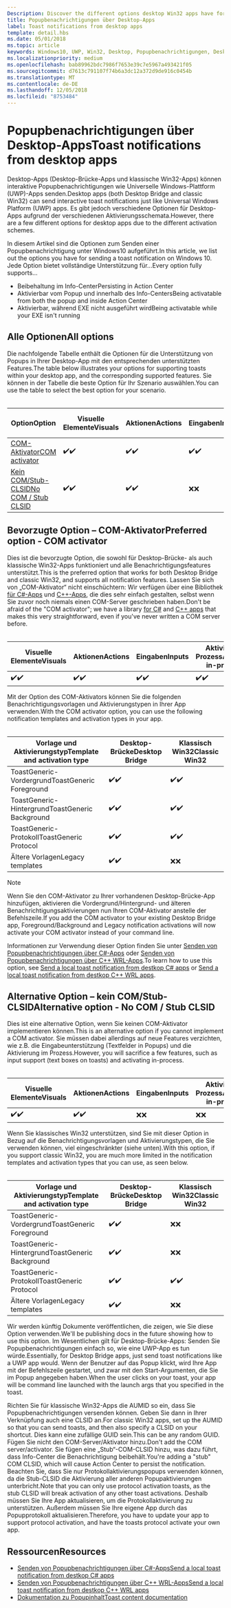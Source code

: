 ```yaml
---
Description: Discover the different options desktop Win32 apps have for sending toast notifications
title: Popupbenachrichtigungen über Desktop-Apps
label: Toast notifications from desktop apps
template: detail.hbs
ms.date: 05/01/2018
ms.topic: article
keywords: Windows10, UWP, Win32, Desktop, Popupbenachrichtigungen, Desktop-Brücke, Optionen zum Senden von Popups, COM-Server, COM-Aktivator, COM, gefälschter COM, kein COM, ohne COM, Senden von Popupbenachrichtigungen
ms.localizationpriority: medium
ms.openlocfilehash: bab89962bdc7986f7653e39c7e5967a493421f05
ms.sourcegitcommit: d7613c791107f74b6a3dc12a372d9de916c0454b
ms.translationtype: MT
ms.contentlocale: de-DE
ms.lasthandoff: 12/05/2018
ms.locfileid: "8753484"
---
```

# <a name="toast-notifications-from-desktop-apps"></a><span data-ttu-id="6136d-103">Popupbenachrichtigungen über Desktop-Apps</span><span class="sxs-lookup"><span data-stu-id="6136d-103">Toast notifications from desktop apps</span></span>

<span data-ttu-id="6136d-104">Desktop-Apps (Desktop-Brücke-Apps und klassische Win32-Apps) können interaktive Popupbenachrichtigungen wie Universelle Windows-Plattform (UWP)-Apps senden.</span><span class="sxs-lookup"><span data-stu-id="6136d-104">Desktop apps (both Desktop Bridge and classic Win32) can send interactive toast notifications just like Universal Windows Platform (UWP) apps.</span></span> <span data-ttu-id="6136d-105">Es gibt jedoch verschiedene Optionen für Desktop-Apps aufgrund der verschiedenen Aktivierungsschemata.</span><span class="sxs-lookup"><span data-stu-id="6136d-105">However, there are a few different options for desktop apps due to the different activation schemes.</span></span>

<span data-ttu-id="6136d-106">In diesem Artikel sind die Optionen zum Senden einer Popupbenachrichtigung unter Windows10 aufgeführt.</span><span class="sxs-lookup"><span data-stu-id="6136d-106">In this article, we list out the options you have for sending a toast notification on Windows 10.</span></span> <span data-ttu-id="6136d-107">Jede Option bietet vollständige Unterstützung für...</span><span class="sxs-lookup"><span data-stu-id="6136d-107">Every option fully supports...</span></span>

* <span data-ttu-id="6136d-108">Beibehaltung im Info-Center</span><span class="sxs-lookup"><span data-stu-id="6136d-108">Persisting in Action Center</span></span>
* <span data-ttu-id="6136d-109">Aktivierbar vom Popup und innerhalb des Info-Centers</span><span class="sxs-lookup"><span data-stu-id="6136d-109">Being activatable from both the popup and inside Action Center</span></span>
* <span data-ttu-id="6136d-110">Aktivierbar, während EXE nicht ausgeführt wird</span><span class="sxs-lookup"><span data-stu-id="6136d-110">Being activatable while your EXE isn't running</span></span>

## <a name="all-options"></a><span data-ttu-id="6136d-111">Alle Optionen</span><span class="sxs-lookup"><span data-stu-id="6136d-111">All options</span></span>

<span data-ttu-id="6136d-112">Die nachfolgende Tabelle enthält die Optionen für die Unterstützung von Popups in Ihrer Desktop-App mit den entsprechenden unterstützten Features.</span><span class="sxs-lookup"><span data-stu-id="6136d-112">The table below illustrates your options for supporting toasts within your desktop app, and the corresponding supported features.</span></span> <span data-ttu-id="6136d-113">Sie können in der Tabelle die beste Option für Ihr Szenario auswählen.</span><span class="sxs-lookup"><span data-stu-id="6136d-113">You can use the table to select the best option for your scenario.</span></span><br/><br/>

| <span data-ttu-id="6136d-114">Option</span><span class="sxs-lookup"><span data-stu-id="6136d-114">Option</span></span> | <span data-ttu-id="6136d-115">Visuelle Elemente</span><span class="sxs-lookup"><span data-stu-id="6136d-115">Visuals</span></span> | <span data-ttu-id="6136d-116">Aktionen</span><span class="sxs-lookup"><span data-stu-id="6136d-116">Actions</span></span> | <span data-ttu-id="6136d-117">Eingaben</span><span class="sxs-lookup"><span data-stu-id="6136d-117">Inputs</span></span> | <span data-ttu-id="6136d-118">Aktiviert im Prozess</span><span class="sxs-lookup"><span data-stu-id="6136d-118">Activates in-process</span></span> |
| -- | -- | -- | -- | -- |
| [<span data-ttu-id="6136d-119">COM-Aktivator</span><span class="sxs-lookup"><span data-stu-id="6136d-119">COM activator</span></span>](#preferred-option---com-activator) | <span data-ttu-id="6136d-120">✔️</span><span class="sxs-lookup"><span data-stu-id="6136d-120">✔️</span></span> | <span data-ttu-id="6136d-121">✔️</span><span class="sxs-lookup"><span data-stu-id="6136d-121">✔️</span></span> | <span data-ttu-id="6136d-122">✔️</span><span class="sxs-lookup"><span data-stu-id="6136d-122">✔️</span></span> | <span data-ttu-id="6136d-123">✔️</span><span class="sxs-lookup"><span data-stu-id="6136d-123">✔️</span></span> |
| [<span data-ttu-id="6136d-124">Kein COM/Stub-CLSID</span><span class="sxs-lookup"><span data-stu-id="6136d-124">No COM / Stub CLSID</span></span>](#alternative-option---no-com--stub-clsid) | <span data-ttu-id="6136d-125">✔️</span><span class="sxs-lookup"><span data-stu-id="6136d-125">✔️</span></span> | <span data-ttu-id="6136d-126">✔️</span><span class="sxs-lookup"><span data-stu-id="6136d-126">✔️</span></span> | <span data-ttu-id="6136d-127">❌</span><span class="sxs-lookup"><span data-stu-id="6136d-127">❌</span></span> | <span data-ttu-id="6136d-128">❌</span><span class="sxs-lookup"><span data-stu-id="6136d-128">❌</span></span> |


## <a name="preferred-option---com-activator"></a><span data-ttu-id="6136d-129">Bevorzugte Option – COM-Aktivator</span><span class="sxs-lookup"><span data-stu-id="6136d-129">Preferred option - COM activator</span></span>

<span data-ttu-id="6136d-130">Dies ist die bevorzugte Option, die sowohl für Desktop-Brücke- als auch klassische Win32-Apps funktioniert und alle Benachrichtigungsfeatures unterstützt.</span><span class="sxs-lookup"><span data-stu-id="6136d-130">This is the preferred option that works for both Desktop Bridge and classic Win32, and supports all notification features.</span></span> <span data-ttu-id="6136d-131">Lassen Sie sich von „COM-Aktivator“ nicht einschüchtern: Wir verfügen über eine Bibliothek [für C#-Apps](send-local-toast-desktop.md) und [C++-Apps](send-local-toast-desktop-cpp-wrl.md), die dies sehr einfach gestalten, selbst wenn Sie zuvor noch niemals einen COM-Server geschrieben haben.</span><span class="sxs-lookup"><span data-stu-id="6136d-131">Don't be afraid of the "COM activator"; we have a library [for C#](send-local-toast-desktop.md) and [C++ apps](send-local-toast-desktop-cpp-wrl.md) that makes this very straightforward, even if you've never written a COM server before.</span></span><br/><br/>

| <span data-ttu-id="6136d-132">Visuelle Elemente</span><span class="sxs-lookup"><span data-stu-id="6136d-132">Visuals</span></span> | <span data-ttu-id="6136d-133">Aktionen</span><span class="sxs-lookup"><span data-stu-id="6136d-133">Actions</span></span> | <span data-ttu-id="6136d-134">Eingaben</span><span class="sxs-lookup"><span data-stu-id="6136d-134">Inputs</span></span> | <span data-ttu-id="6136d-135">Aktiviert im Prozess</span><span class="sxs-lookup"><span data-stu-id="6136d-135">Activates in-process</span></span> |
| -- | -- | -- | -- |
| <span data-ttu-id="6136d-136">✔️</span><span class="sxs-lookup"><span data-stu-id="6136d-136">✔️</span></span> | <span data-ttu-id="6136d-137">✔️</span><span class="sxs-lookup"><span data-stu-id="6136d-137">✔️</span></span> | <span data-ttu-id="6136d-138">✔️</span><span class="sxs-lookup"><span data-stu-id="6136d-138">✔️</span></span> | <span data-ttu-id="6136d-139">✔️</span><span class="sxs-lookup"><span data-stu-id="6136d-139">✔️</span></span> |

<span data-ttu-id="6136d-140">Mit der Option des COM-Aktivators können Sie die folgenden Benachrichtigungsvorlagen und Aktivierungstypen in Ihrer App verwenden.</span><span class="sxs-lookup"><span data-stu-id="6136d-140">With the COM activator option, you can use the following notification templates and activation types in your app.</span></span><br/><br/>

| <span data-ttu-id="6136d-141">Vorlage und Aktivierungstyp</span><span class="sxs-lookup"><span data-stu-id="6136d-141">Template and activation type</span></span> | <span data-ttu-id="6136d-142">Desktop-Brücke</span><span class="sxs-lookup"><span data-stu-id="6136d-142">Desktop Bridge</span></span> | <span data-ttu-id="6136d-143">Klassisch Win32</span><span class="sxs-lookup"><span data-stu-id="6136d-143">Classic Win32</span></span> |
| -- | -- | -- |
| <span data-ttu-id="6136d-144">ToastGeneric-Vordergrund</span><span class="sxs-lookup"><span data-stu-id="6136d-144">ToastGeneric Foreground</span></span> | <span data-ttu-id="6136d-145">✔️</span><span class="sxs-lookup"><span data-stu-id="6136d-145">✔️</span></span> | <span data-ttu-id="6136d-146">✔️</span><span class="sxs-lookup"><span data-stu-id="6136d-146">✔️</span></span> |
| <span data-ttu-id="6136d-147">ToastGeneric-Hintergrund</span><span class="sxs-lookup"><span data-stu-id="6136d-147">ToastGeneric Background</span></span> | <span data-ttu-id="6136d-148">✔️</span><span class="sxs-lookup"><span data-stu-id="6136d-148">✔️</span></span> | <span data-ttu-id="6136d-149">✔️</span><span class="sxs-lookup"><span data-stu-id="6136d-149">✔️</span></span> |
| <span data-ttu-id="6136d-150">ToastGeneric-Protokoll</span><span class="sxs-lookup"><span data-stu-id="6136d-150">ToastGeneric Protocol</span></span> | <span data-ttu-id="6136d-151">✔️</span><span class="sxs-lookup"><span data-stu-id="6136d-151">✔️</span></span> | <span data-ttu-id="6136d-152">✔️</span><span class="sxs-lookup"><span data-stu-id="6136d-152">✔️</span></span> |
| <span data-ttu-id="6136d-153">Ältere Vorlagen</span><span class="sxs-lookup"><span data-stu-id="6136d-153">Legacy templates</span></span> | <span data-ttu-id="6136d-154">✔️</span><span class="sxs-lookup"><span data-stu-id="6136d-154">✔️</span></span> | <span data-ttu-id="6136d-155">❌</span><span class="sxs-lookup"><span data-stu-id="6136d-155">❌</span></span> |

> [!NOTE]
> <span data-ttu-id="6136d-156">Wenn Sie den COM-Aktivator zu Ihrer vorhandenen Desktop-Brücke-App hinzufügen, aktivieren die Vordergrund/Hintergrund- und älteren Benachrichtigungsaktivierungen nun Ihren COM-Aktivator anstelle der Befehlszeile.</span><span class="sxs-lookup"><span data-stu-id="6136d-156">If you add the COM activator to your existing Desktop Bridge app, Foreground/Background and Legacy notification activations will now activate your COM activator instead of your command line.</span></span>

<span data-ttu-id="6136d-157">Informationen zur Verwendung dieser Option finden Sie unter [Senden von Popupbenachrichtigungen über C#-Apps](send-local-toast-desktop.md) oder [Senden von Popupbenachrichtigungen über C++ WRL-Apps](send-local-toast-desktop-cpp-wrl.md).</span><span class="sxs-lookup"><span data-stu-id="6136d-157">To learn how to use this option, see [Send a local toast notification from destkop C# apps](send-local-toast-desktop.md) or [Send a local toast notification from destkop C++ WRL apps](send-local-toast-desktop-cpp-wrl.md).</span></span>


## <a name="alternative-option---no-com--stub-clsid"></a><span data-ttu-id="6136d-158">Alternative Option – kein COM/Stub-CLSID</span><span class="sxs-lookup"><span data-stu-id="6136d-158">Alternative option - No COM / Stub CLSID</span></span>

<span data-ttu-id="6136d-159">Dies ist eine alternative Option, wenn Sie keinen COM-Aktivator implementieren können.</span><span class="sxs-lookup"><span data-stu-id="6136d-159">This is an alternative option if you cannot implement a COM activator.</span></span> <span data-ttu-id="6136d-160">Sie müssen dabei allerdings auf neue Features verzichten, wie z.B. die Eingabeunterstützung (Textfelder in Popups) und die Aktivierung im Prozess.</span><span class="sxs-lookup"><span data-stu-id="6136d-160">However, you will sacrifice a few features, such as input support (text boxes on toasts) and activating in-process.</span></span><br/><br/>

| <span data-ttu-id="6136d-161">Visuelle Elemente</span><span class="sxs-lookup"><span data-stu-id="6136d-161">Visuals</span></span> | <span data-ttu-id="6136d-162">Aktionen</span><span class="sxs-lookup"><span data-stu-id="6136d-162">Actions</span></span> | <span data-ttu-id="6136d-163">Eingaben</span><span class="sxs-lookup"><span data-stu-id="6136d-163">Inputs</span></span> | <span data-ttu-id="6136d-164">Aktiviert im Prozess</span><span class="sxs-lookup"><span data-stu-id="6136d-164">Activates in-process</span></span> |
| -- | -- | -- | -- |
| <span data-ttu-id="6136d-165">✔️</span><span class="sxs-lookup"><span data-stu-id="6136d-165">✔️</span></span> | <span data-ttu-id="6136d-166">✔️</span><span class="sxs-lookup"><span data-stu-id="6136d-166">✔️</span></span> | <span data-ttu-id="6136d-167">❌</span><span class="sxs-lookup"><span data-stu-id="6136d-167">❌</span></span> | <span data-ttu-id="6136d-168">❌</span><span class="sxs-lookup"><span data-stu-id="6136d-168">❌</span></span> |

<span data-ttu-id="6136d-169">Wenn Sie klassisches Win32 unterstützen, sind Sie mit dieser Option in Bezug auf die Benachrichtigungsvorlagen und Aktivierungstypen, die Sie verwenden können, viel eingeschränkter (siehe unten).</span><span class="sxs-lookup"><span data-stu-id="6136d-169">With this option, if you support classic Win32, you are much more limited in the notification templates and activation types that you can use, as seen below.</span></span><br/><br/>

| <span data-ttu-id="6136d-170">Vorlage und Aktivierungstyp</span><span class="sxs-lookup"><span data-stu-id="6136d-170">Template and activation type</span></span> | <span data-ttu-id="6136d-171">Desktop-Brücke</span><span class="sxs-lookup"><span data-stu-id="6136d-171">Desktop Bridge</span></span> | <span data-ttu-id="6136d-172">Klassisch Win32</span><span class="sxs-lookup"><span data-stu-id="6136d-172">Classic Win32</span></span> |
| -- | -- | -- |
| <span data-ttu-id="6136d-173">ToastGeneric-Vordergrund</span><span class="sxs-lookup"><span data-stu-id="6136d-173">ToastGeneric Foreground</span></span> | <span data-ttu-id="6136d-174">✔️</span><span class="sxs-lookup"><span data-stu-id="6136d-174">✔️</span></span> | <span data-ttu-id="6136d-175">❌</span><span class="sxs-lookup"><span data-stu-id="6136d-175">❌</span></span> |
| <span data-ttu-id="6136d-176">ToastGeneric-Hintergrund</span><span class="sxs-lookup"><span data-stu-id="6136d-176">ToastGeneric Background</span></span> | <span data-ttu-id="6136d-177">✔️</span><span class="sxs-lookup"><span data-stu-id="6136d-177">✔️</span></span> | <span data-ttu-id="6136d-178">❌</span><span class="sxs-lookup"><span data-stu-id="6136d-178">❌</span></span> |
| <span data-ttu-id="6136d-179">ToastGeneric-Protokoll</span><span class="sxs-lookup"><span data-stu-id="6136d-179">ToastGeneric Protocol</span></span> | <span data-ttu-id="6136d-180">✔️</span><span class="sxs-lookup"><span data-stu-id="6136d-180">✔️</span></span> | <span data-ttu-id="6136d-181">✔️</span><span class="sxs-lookup"><span data-stu-id="6136d-181">✔️</span></span> |
| <span data-ttu-id="6136d-182">Ältere Vorlagen</span><span class="sxs-lookup"><span data-stu-id="6136d-182">Legacy templates</span></span> | <span data-ttu-id="6136d-183">✔️</span><span class="sxs-lookup"><span data-stu-id="6136d-183">✔️</span></span> | <span data-ttu-id="6136d-184">❌</span><span class="sxs-lookup"><span data-stu-id="6136d-184">❌</span></span> |

<span data-ttu-id="6136d-185">Wir werden künftig Dokumente veröffentlichen, die zeigen, wie Sie diese Option verwenden.</span><span class="sxs-lookup"><span data-stu-id="6136d-185">We'll be publishing docs in the future showing how to use this option.</span></span> <span data-ttu-id="6136d-186">Im Wesentlichen gilt für Desktop-Brücke-Apps: Senden Sie Popupbenachrichtigungen einfach so, wie eine UWP-App es tun würde.</span><span class="sxs-lookup"><span data-stu-id="6136d-186">Essentially, for Desktop Bridge apps, just send toast notifications like a UWP app would.</span></span> <span data-ttu-id="6136d-187">Wenn der Benutzer auf das Popup klickt, wird Ihre App mit der Befehlszeile gestartet, und zwar mit den Start-Argumenten, die Sie im Popup angegeben haben.</span><span class="sxs-lookup"><span data-stu-id="6136d-187">When the user clicks on your toast, your app will be command line launched with the launch args that you specified in the toast.</span></span>

<span data-ttu-id="6136d-188">Richten Sie für klassische Win32-Apps die AUMID so ein, dass Sie Popupbenachrichtigungen versenden können. Geben Sie dann in Ihrer Verknüpfung auch eine CLSID an.</span><span class="sxs-lookup"><span data-stu-id="6136d-188">For classic Win32 apps, set up the AUMID so that you can send toasts, and then also specify a CLSID on your shortcut.</span></span> <span data-ttu-id="6136d-189">Dies kann eine zufällige GUID sein.</span><span class="sxs-lookup"><span data-stu-id="6136d-189">This can be any random GUID.</span></span> <span data-ttu-id="6136d-190">Fügen Sie nicht den COM-Server/Aktivator hinzu.</span><span class="sxs-lookup"><span data-stu-id="6136d-190">Don't add the COM server/activator.</span></span> <span data-ttu-id="6136d-191">Sie fügen eine „Stub“-COM-CLSID hinzu, was dazu führt, dass Info-Center die Benachrichtigung beibehält.</span><span class="sxs-lookup"><span data-stu-id="6136d-191">You're adding a "stub" COM CLSID, which will cause Action Center to persist the notification.</span></span> <span data-ttu-id="6136d-192">Beachten Sie, dass Sie nur Protokollaktivierungspopups verwenden können, da die Stub-CLSID die Aktivierung aller anderen Popupaktivierungen unterbricht.</span><span class="sxs-lookup"><span data-stu-id="6136d-192">Note that you can only use protocol activation toasts, as the stub CLSID will break activation of any other toast activations.</span></span> <span data-ttu-id="6136d-193">Deshalb müssen Sie Ihre App aktualisieren, um die Protokollaktivierung zu unterstützen. Außerdem müssen Sie Ihre eigene App durch das Popupprotokoll aktualisieren.</span><span class="sxs-lookup"><span data-stu-id="6136d-193">Therefore, you have to update your app to support protocol activation, and have the toasts protocol activate your own app.</span></span>


## <a name="resources"></a><span data-ttu-id="6136d-194">Ressourcen</span><span class="sxs-lookup"><span data-stu-id="6136d-194">Resources</span></span>

* [<span data-ttu-id="6136d-195">Senden von Popupbenachrichtigungen über C#-Apps</span><span class="sxs-lookup"><span data-stu-id="6136d-195">Send a local toast notification from destkop C# apps</span></span>](send-local-toast-desktop.md)
* [<span data-ttu-id="6136d-196">Senden von Popupbenachrichtigungen über C++ WRL-Apps</span><span class="sxs-lookup"><span data-stu-id="6136d-196">Send a local toast notification from destkop C++ WRL apps</span></span>](send-local-toast-desktop-cpp-wrl.md)
* [<span data-ttu-id="6136d-197">Dokumentation zu Popupinhalt</span><span class="sxs-lookup"><span data-stu-id="6136d-197">Toast content documentation</span></span>](adaptive-interactive-toasts.md)